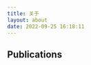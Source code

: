 ```yaml
---
title: 关于
layout: about
date: 2022-09-25 16:18:11
---
```

<h2>Publications</h2>
<ul id="my-works"></ul>
<script type="text/javascript">
    fetch('https://orcid.org/oauth/token', {method: 'POST', mode: 'no-cors', headers: {'Accept': 'application/json', 'Content-Type': 'application/x-www-form-urlencoded'}, body: 'client_id=APP-IDJJBU9NWR0GRYNH&client_secret=2764167f-6953-4d73-a9e5-8de46f78f7d6&scope=/read-public&grant_type=client_credentials'}).then(auth_res => auth_res.json()).then(auth_info => {
        fetch('https://api.orcid.org/v3.0/0000-0002-4025-6874/works', {mode: 'no-cors',headers: {'Accept': `application/vnd.orcid+xml\nAuthorization type and Access token: ${auth_info.token_type} ${auth_info.access_token}`}}).then(works_res => works_res.json()).then(works => console.log(works));
    });
</script>